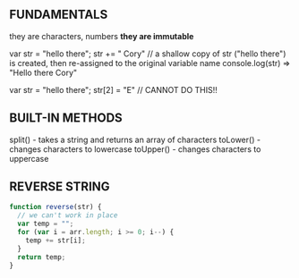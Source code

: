 ## FUNDAMENTALS
they are characters, numbers
**they are immutable**

var str = "hello there";
str += " Cory" // a shallow copy of str ("hello there") is created, then re-assigned to the original variable name
console.log(str) => "Hello there Cory"

var str = "hello there";
str[2] = "E" // CANNOT DO THIS!!

## BUILT-IN METHODS
split() - takes a string and returns an array of characters
toLower() - changes characters to lowercase
toUpper() - changes characters to uppercase

## REVERSE STRING
``` js
function reverse(str) {
  // we can't work in place
  var temp = "";
  for (var i = arr.length; i >= 0; i--) {
    temp += str[i];
  }
  return temp;
}
```
